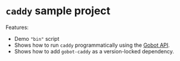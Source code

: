 # `caddy` sample project

Features:

- Demo `"bin"` script
- Shows how to run `caddy` programmatically using the [Gobot API](https://github.com/benallfree/gobot/tree/v1.0.0-alpha.15/docs/readme.md).
- Shows how to add `gobot-caddy` as a version-locked dependency.

